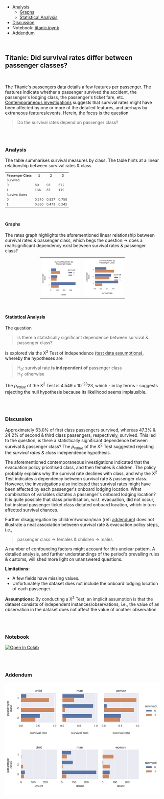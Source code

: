 ﻿<br>

* [Analysis](#analysis)
  * [Graphs](#graphs)
  * [Statistical Analysis](#statistical-analysis)
* [Discussion](#discussion)
* Notebook: <a href="https://colab.research.google.com/github/miscellane/review/blob/develop/notebooks/titanic.ipynb" target="_blank">titanic.ipynb</a>  
* [Addendum](#addendum)

<br>

## Titanic: Did survival rates differ between passenger classes?

<br>

The Titanic's passengers data details a few features per passenger.  The features indicate whether a passenger survived the accident, the passenger's lodging 
class, the passenger's ticket fare, etc.  [Contemporaneous investigations](https://www.britannica.com/topic/Titanic) suggests that survival rates might 
have been affected by one or more of the detailed features, and perhaps by extraneous features/events.  Herein, the focus is the question

> Do the survival rates depend on passenger class?

<br>
<br>

### Analysis

The table summarises survival measures by class.  The table hints at a linear relationship between survival rates & class.
<br>
<table style="border: 0px solid black; font-size: 10px; margin-left:auto; margin-right:auto;">
    <tr><th>Passenger Class</th><th>1</th><th>2</th><th>3</th></tr>
    <tr><td colspan="4">Survived</td></tr>
    <tr><td>0</td><td>80</td><td>97</td><td>372</td></tr>
    <tr><td>1</td><td>136</td><td>87</td><td>119</td></tr>
    <tr><td colspan="4">Survival Rates</td></tr>
    <tr><td>0</td><td>0.370</td><td>0.527</td><td>0.758</td></tr>
    <tr><td>1</td><td>0.630</td><td>0.473</td><td>0.242</td></tr>
</table>

<br>

#### Graphs

The rates graph highlights the aforementioned linear relationship between survival rates & passenger class, which begs the 
question &rarr; does a real/significant dependency exist between survival rates & passenger class?
<br>
<table style="width: 55%; margin-left: 100px; margin-left:auto; margin-right:auto;">
    <colgroup>
        <col span="1" style="width: 40%;">
        <col span="1" style="width: 40%;">
    </colgroup>
    <tr>
        <td><img src="../../notebooks/titanic/by_class.png" style="100%"></td>
        <td><img src="../../notebooks/titanic/by_class_rates.png" style="100%"></td>
    </tr>
</table>

<br>

#### Statistical Analysis

The question

> Is there a statistically significant dependence between survival & passenger class?

is explored via the &Chi;<sup>2</sup> Test of Independence 
[(test data assumptions)](https://www.statology.org/chi-square-test-assumptions/), whereby the hypotheses are

> H<sub>0</sub>: survival rate <b>is independent of</b> passenger class<br>
> H<sub>1</sub>: otherwise

The <i>p<sub>value</sub></i> of the &Chi;<sup>2</sup> Test is 4.549 x 10<sup>-23</sup>23, which - in lay terms - suggests rejecting the null hypothesis 
because its likelihood seems implausible. 

<br>
<br>

### Discussion

Approximately 63.0% of first class passengers survived, whereas 47.3% & 24.2% of second & third class passengers, 
respectively, survived.  This led to the question, is there a statistically significant dependence between survival & 
passenger class?  The <i>p<sub>value</sub></i> of the &Chi;<sup>2</sup> Test suggested rejecting 
the *survival rates & class* independence hypothesis.

The aforementioned contemporaneous investigations indicated that the evacuation policy prioritised class, and then 
females & children.  The policy probably explains why the survival rate declines with class, and why the &Chi;<sup>2</sup> Test 
indicates a dependency between survival rate & passenger class.  However, the investigations also indicated that
survival rates might have been affected by each passenger's onboard lodging location.  What combination of variables
dictates a passenger's onboard lodging location?  It is quite possible that class prioritisation, w.r.t. evacuation, did 
not occur, but instead passenger ticket class dictated onboard location, which in turn affected survival chances. 

Further disaggregation by children/woman/man (ref: [addendum](#addendum)) does not illustrate a neat association between survival rate & 
evacuation policy steps, i.e.,

> passenger class &rarr; females & children &rarr; males

A number of confounding factors might account for this unclear pattern.  A detailed analysis, and further 
understandings of the period's prevailing rules & customs, will shed more light on unanswered questions.

**Limitations:**
* A few fields have missing values.
* Unfortunately the dataset does not include the onboard lodging location of each passenger.

**Assumptions:**
By conducting a &Chi;<sup>2</sup> Test, an implicit assumption is that the dataset consists of independent instances/observations, i.e., 
the value of an observation in the dataset does not affect the value of another observation.

<br>
<br>

### Notebook

[![Open In Colab](https://colab.research.google.com/assets/colab-badge.svg)](https://colab.research.google.com/github/miscellane/review/blob/develop/notebooks/titanic.ipynb)


<br>
<br>

### Addendum

<img src="../../notebooks/titanic/by_desc_class_rates.png" style="100%">

<br>

<img src="../../notebooks/titanic/by_desc_class.png" style="100%">

<br>
<br>
<br>
<br>




